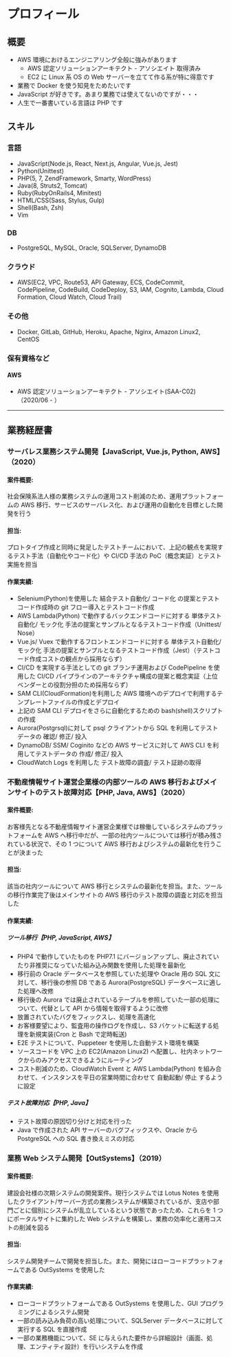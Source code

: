 # プロフィール

## 概要

- AWS 環境におけるエンジニアリング全般に強みがあります
  - AWS 認定ソリューションアーキテクト - アソシエイト 取得済み
  - EC2 に Linux 系 OS の Web サーバーを立てて作る系が特に得意です
- 業務で Docker を使う知見をためたいです
- JavaScript が好きです。あまり業務では使えてないのですが・・・
- 人生で一番書いている言語は PHP です

## スキル

### 言語

- JavaScript(Node.js, React, Next.js, Angular, Vue.js, Jest)
- Python(Unittest)
- PHP(5, 7, ZendFramework, Smarty, WordPress)
- Java(8, Struts2, Tomcat)
- Ruby(RubyOnRails4, Minitest)
- HTML/CSS(Sass, Stylus, Gulp)
- Shell(Bash, Zsh)
- Vim

### DB

- PostgreSQL, MySQL, Oracle, SQLServer, DynamoDB

### クラウド

- AWS(EC2, VPC, Route53, API Gateway, ECS, CodeCommit, CodePipeline, CodeBuild, CodeDeploy, S3, IAM, Cognito, Lambda, Cloud Formation, Cloud Watch, Cloud Trail)

### その他

- Docker, GitLab, GitHub, Heroku, Apache, Nginx, Amazon Linux2, CentOS

### 保有資格など

#### AWS

- AWS 認定ソリューションアーキテクト - アソシエイト(SAA-C02)（2020/06 - ）

---

## 業務経歴書

### サーバレス業務システム開発【JavaScript, Vue.js, Python, AWS】（2020）

#### 案件概要:

社会保険系法人様の業務システムの運用コスト削減のため、運用プラットフォームの AWS 移行、サービスのサーバレス化、および運用の自動化を目標とした開発を行う

#### 担当:

プロトタイプ作成と同時に発足したテストチームにおいて、上記の観点を実現するテスト手法（自動化やコード化）や CI/CD 手法の PoC（概念実証）とテスト実施を担当

#### 作業実績:

- Selenium(Python)を使用した 結合テスト自動化/ コード化 の提案とテストコード作成時の git フロー導入とテストコード作成
- AWS Lambda(Python) で動作するバックエンドコードに対する 単体テスト自動化/ モック化 手法の提案とサンプルとなるテストコード作成（Unittest/ Nose）
- Vue.js/ Vuex で動作するフロントエンドコードに対する 単体テスト自動化/ モック化 手法の提案とサンプルとなるテストコード作成（Jest）（テストコード作成コストの観点から採用ならず）
- CI/CD を実現する手法としての git ブランチ運用および CodePipeline を使用した CI/CD パイプラインのアーキテクチャ構成の提案と概念実証（上位ベンダーとの役割分担のため採用ならず）
- SAM CLI(CloudFormation)を利用した AWS 環境へのデプロイで利用するテンプレートファイルの作成とデプロイ
- 上記の SAM CLI デプロイをさらに自動化するための bash(shell)スクリプトの作成
- Aurora(Postgrsql)に対して psql クライアントから SQL を利用してテストデータの 確認/ 修正/ 投入
- DynamoDB/ SSM/ Coginito などの AWS サービスに対して AWS CLI を利用してテストデータの 作成/ 修正/ 投入
- CloudWatch Logs を利用した テスト故障の調査/ テスト証跡の取得

### 不動産情報サイト運営企業様の内部ツールの AWS 移行およびメインサイトのテスト故障対応【PHP, Java, AWS】（2020）

#### 案件概要:

お客様先となる不動産情報サイト運営企業様では稼働しているシステムのプラットフォームを AWS へ移行中だが、一部の社内ツールについては移行が積み残されている状況で、その 1 つについて AWS 移行およびシステムの最新化を行うことが決まった

#### 担当:

該当の社内ツールについて AWS 移行とシステムの最新化を担当。また、ツールの移行作業完了後はメインサイトの AWS 移行のテスト故障の調査と対応を担当した

#### 作業実績:

##### ツール移行【PHP, JavaScript, AWS】

- PHP4 で動作していたものを PHP7.1 にバージョンアップし、廃止されていたり非推奨になっていた組み込み関数を使用した処理を最新化
- 移行前の Oracle データベースを参照していた処理や Oracle 用の SQL 文に対して、移行後の参照 DB である Aurora(PostgreSQL) データベースに適した処理へ改修
- 移行後の Aurora では廃止されているテーブルを参照していた一部の処理について、代替として API から情報を取得するように改修
- 放置されていたバグをフィックスし、処理を高速化
- お客様要望により、監査用の操作ログを作成し、S3 バケットに転送する処理を新規実装(Cron と Bash で定時転送)
- E2E テストについて、Puppeteer を使用した自動テスト環境を構築
- ソースコードを VPC 上の EC2(Amazon Linux2) へ配置し、社内ネットワークからのみアクセスできるようにルーティング
- コスト削減のため、CloudWatch Event と AWS Lambda(Python) を組み合わせて、インスタンスを平日の営業時間に合わせて 自動起動/ 停止 するように設定

##### テスト故障対応【PHP, Java】

- テスト故障の原因切り分けと対応を行った
- Java で作成された API サーバーのバグフィックスや、Oracle から PostgreSQL への SQL 書き換えミスの対応

### 業務 Web システム開発【OutSystems】（2019）

#### 案件概要:

建設会社様の次期システムの開発案件。現行システムでは Lotus Notes を使用したクライアント/サーバー方式の業務システムが構築されているが、支店や部門ごとに個別にシステムが乱立しているという状態であったため、これらを 1 つにポータルサイトに集約した Web システムを構築し、業務の効率化と運用コストの削減を図る

#### 担当:

システム開発チームで開発を担当した。また、開発にはローコードプラットフォームである OutSystems を使用した

#### 作業実績:

- ローコードプラットフォームである OutSystems を使用した、GUI プログラミングによるシステム開発
- 一部の読み込み負荷の高い処理について、SQLServer データベースに対して実行する SQL を直接作成
- 一部の業務機能について、SE に与えられた要件から詳細設計（画面、処理、エンティティ設計）を行いシステムを作成
